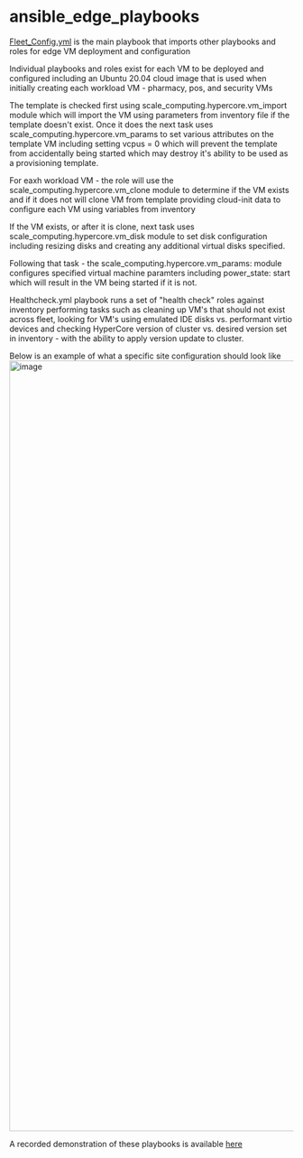 # ansible_edge_playbooks

[Fleet_Config.yml](https://github.com/ddemlow/ansible_edge_playbooks/blob/master/Fleet_Config.yml) is the main playbook that imports other playbooks and roles for edge VM deployment and configuration

Individual playbooks and roles exist for each VM to be deployed and configured including an Ubuntu 20.04 cloud image that is used when initially creating each workload VM - pharmacy, pos, and security VMs

The template is checked first using scale_computing.hypercore.vm_import module which will import the VM using parameters from inventory file if the template doesn't exist.  Once it does the next task uses scale_computing.hypercore.vm_params to set various attributes on the template VM including setting vcpus = 0 which will prevent the template from accidentally being started which may destroy it's ability to be used as a provisioning template. 

For eaxh workload VM - the role will use the scale_computing.hypercore.vm_clone module to determine if the VM exists and if it does not will clone VM from template providing cloud-init data to configure each VM using variables from inventory

If the VM exists, or after it is clone, next task uses scale_computing.hypercore.vm_disk module to set disk configuration including resizing disks and creating any additional virtual disks specified.

Following that task - the scale_computing.hypercore.vm_params: module configures specified virtual machine paramters including power_state: start which will result in the VM being started if it is not.

Healthcheck.yml playbook runs a set of "health check" roles against inventory performing tasks such as cleaning up VM's that should not exist across fleet, looking for VM's using emulated IDE disks vs. performant virtio devices and checking HyperCore version of cluster vs. desired version set in inventory - with the ability to apply version update to cluster.

Below is an example of what a specific site configuration should look like
<img width="1366" alt="image" src="https://user-images.githubusercontent.com/26821128/193714990-73bdfc08-f374-4092-8369-b91b16e44bfc.png">

A recorded demonstration of these playbooks is available [here](https://www.youtube.com/watch?v=Q38-jzft7TM)

